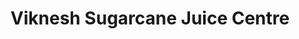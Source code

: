 ---
title: "Viknesh Sugarcane Juice Centre"
url: /puducherry/viknesh-sugarcane-juice-centre/
shop: beverages
---